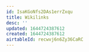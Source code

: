 ```yaml
---
id: IsaKGoNfs2DAs1errZxqu
title: Wikilinks
desc: ''
updated: 1644724387612
created: 1644724387612
airtableId: recwvj6n6Zy36CaRC
---
```



